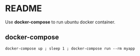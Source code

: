 # README

Use __docker-compose__ to run ubuntu docker container.


## docker-compose

```
docker-compose up ; sleep 1 ; docker-compose run --rm myapp
```
